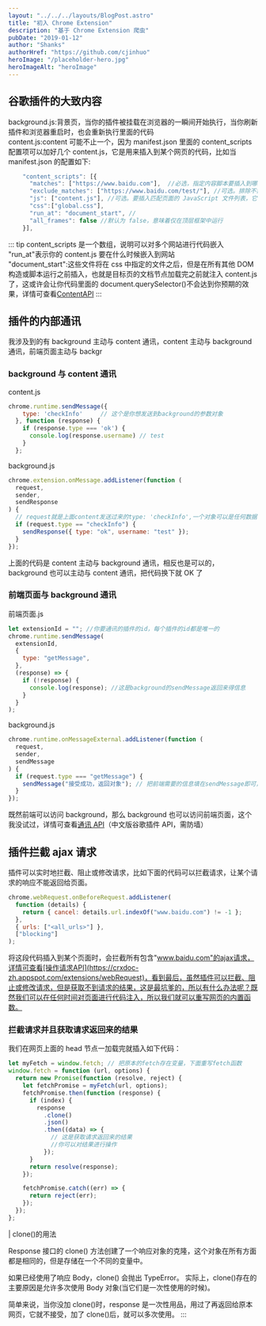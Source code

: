 ```yaml
---
layout: "../../../layouts/BlogPost.astro"
title: "初入 Chrome Extension"
description: "基于 Chrome Extension 爬虫"
pubDate: "2019-01-12"
author: "Shanks"
authorHref: "https://github.com/cjinhuo"
heroImage: "/placeholder-hero.jpg"
heroImageAlt: "heroImage"
---
```


## 谷歌插件的大致内容

background.js:背景页，当你的插件被挂载在浏览器的一瞬间开始执行，当你刷新插件和浏览器重启时，也会重新执行里面的代码<br>
content.js:content 可能不止一个，因为 manifest.json 里面的 content_scripts 配置项可以加好几个 content.js，它是用来插入到某个网页的代码，比如当 manifest.json 的配置如下:

```js
    "content_scripts": [{
      "matches": ["https://www.baidu.com"],  //必选，指定内容脚本要插入到哪些页面中去
      "exclude_matches": ["https://www.baidu.com/test/"], //可选。排除不需要插入内容脚本的页面
      "js": ["content.js"], //可选。要插入匹配页面的 JavaScript 文件列表，它们将按照数组中指定的顺序插入
      "css":["global.css"],
      "run_at": "document_start", //
      "all_frames": false //默认为 false，意味着仅在顶层框架中运行
    }],
```

::: tip
content_scripts 是一个数组，说明可以对多个网站进行代码嵌入<br/>
"run_at"表示你的 content.js 要在什么时候嵌入到网站<br/>
"document_start":这些文件将在 css 中指定的文件之后，但是在所有其他 DOM 构造或脚本运行之前插入，也就是目标页的文档节点加载完之前就注入 content.js 了，这或许会让你代码里面的 document.querySelector()不会达到你预期的效果，详情可查看[ContentAPI](https://crxdoc-zh.appspot.com/extensions/content_scripts)
:::

## 插件的内部通讯

我涉及到的有 background 主动与 content 通讯，content 主动与 background 通讯，前端页面主动与 backgr

### background 与 content 通讯

content.js

```js
chrome.runtime.sendMessage({
    type: 'checkInfo'     // 这个是你想发送到background的参数对象
  }, function (response) {
    if (response.type === 'ok') {
      console.log(response.username) // test
    }
  };
```

background.js

```js
chrome.extension.onMessage.addListener(function (
  request,
  sender,
  sendResponse
) {
  // request就是上面content发送过来的type: 'checkInfo',一个对象可以是任何数据
  if (request.type == "checkInfo") {
    sendResponse({ type: "ok", username: "test" });
  }
});
```

上面的代码是 content 主动与 background 通讯，相反也是可以的，background 也可以主动与 content 通讯，把代码换下就 OK 了

### 前端页面与 background 通讯

前端页面.js

```js
let extensionId = ""; //你要通讯的插件的id，每个插件的id都是唯一的
chrome.runtime.sendMessage(
  extensionId,
  {
    type: "getMessage",
  },
  (response) => {
    if (!response) {
      console.log(response); //这是background的sendMessage返回来得信息
    }
  }
);
```

background.js

```js
chrome.runtime.onMessageExternal.addListener(function (
  request,
  sender,
  sendMessage
) {
  if (request.type === "getMessage") {
    sendMessage("接受成功，返回对象"); // 把前端需要的信息填在sendMessage即可，
  }
});
```

既然前端可以访问 background，那么 background 也可以访问前端页面，这个我没试过，详情可查看[通讯 API](https://crxdoc-zh.appspot.com/extensions/runtime)（中文版谷歌插件 API，需防墙）

## 插件拦截 ajax 请求

插件可以实时地拦截、阻止或修改请求，比如下面的代码可以拦截请求，让某个请求的响应不能返回给页面。

```js
chrome.webRequest.onBeforeRequest.addListener(
  function (details) {
    return { cancel: details.url.indexOf("www.baidu.com") != -1 };
  },
  { urls: ["<all_urls>"] },
  ["blocking"]
);
```

将这段代码插入到某个页面时，会拦截所有包含"www.baidu.com"的ajax请求，详情可查看[操作请求API](https://crxdoc-zh.appspot.com/extensions/webRequest)，看到最后，虽然插件可以拦截、阻止或修改请求，但是获取不到请求的结果，这是最坑爹的，所以有什么办法呢？既然我们可以在任何时间对页面进行代码注入，所以我们就可以重写网页的内置函数。

### 拦截请求并且获取请求返回来的结果

我们在网页上面的 head 节点一加载完就插入如下代码：

```js
let myFetch = window.fetch; // 把原本的fetch存在变量，下面重写fetch函数
window.fetch = function (url, options) {
  return new Promise(function (resolve, reject) {
    let fetchPromise = myFetch(url, options);
    fetchPromise.then(function (response) {
      if (index) {
        response
          .clone()
          .json()
          .then((data) => {
            // 这是获取请求返回来的结果
            //你可以对结果进行操作
          });
      }
      return resolve(response);
    });

    fetchPromise.catch((err) => {
      return reject(err);
    });
  });
};
```

| clone()的用法

Response 接口的 clone() 方法创建了一个响应对象的克隆，这个对象在所有方面都是相同的，但是存储在一个不同的变量中。

如果已经使用了响应 Body，clone() 会抛出 TypeError。 实际上，clone()存在的主要原因是允许多次使用 Body 对象(当它们是一次性使用的时候)。

简单来说，当你没加 clone()时，response 是一次性用品，用过了再返回给原本网页，它就不接受，加了 clone()后，就可以多次使用。
:::
